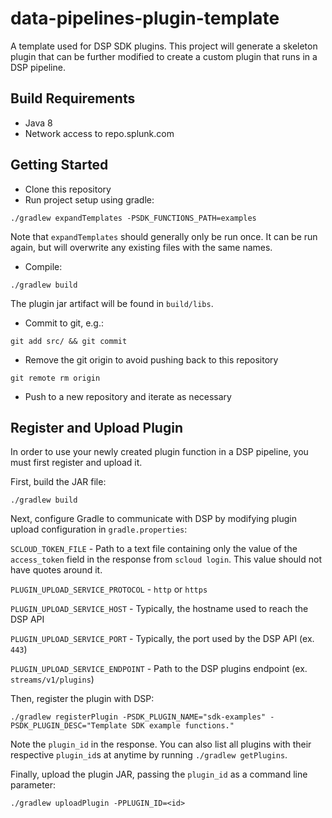 # data-pipelines-plugin-template

A template used for DSP SDK plugins. This project will generate a skeleton plugin that can be further modified
to create a custom plugin that runs in a DSP pipeline.

## Build Requirements

* Java 8
* Network access to repo.splunk.com

## Getting Started

* Clone this repository
* Run project setup using gradle:

```
./gradlew expandTemplates -PSDK_FUNCTIONS_PATH=examples
```

Note that `expandTemplates` should generally only be run once. It can be run again, but will overwrite any existing files
with the same names.

* Compile:

```
./gradlew build
```

The plugin jar artifact will be found in `build/libs`.

* Commit to git, e.g.:

```
git add src/ && git commit
```

* Remove the git origin to avoid pushing back to this repository

```
git remote rm origin
```

* Push to a new repository and iterate as necessary

## Register and Upload Plugin

In order to use your newly created plugin function in a DSP pipeline, you must first register and upload it.

First, build the JAR file:
```
./gradlew build
```

Next, configure Gradle to communicate with DSP by modifying plugin upload configuration in `gradle.properties`:

`SCLOUD_TOKEN_FILE` - Path to a text file containing only the value of the `access_token` field in the response from `scloud login`. This value should not have quotes around it.

`PLUGIN_UPLOAD_SERVICE_PROTOCOL` - `http` or `https`

`PLUGIN_UPLOAD_SERVICE_HOST` - Typically, the hostname used to reach the DSP API

`PLUGIN_UPLOAD_SERVICE_PORT` - Typically, the port used by the DSP API (ex. `443`)

`PLUGIN_UPLOAD_SERVICE_ENDPOINT` - Path to the DSP plugins endpoint (ex. `streams/v1/plugins`)

Then, register the plugin with DSP:
```
./gradlew registerPlugin -PSDK_PLUGIN_NAME="sdk-examples" -PSDK_PLUGIN_DESC="Template SDK example functions."
```

Note the `plugin_id` in the response. You can also list all plugins with their respective `plugin_id`s at anytime by running `./gradlew getPlugins`.

Finally, upload the plugin JAR, passing the `plugin_id` as a command line parameter:
```
./gradlew uploadPlugin -PPLUGIN_ID=<id>
```
